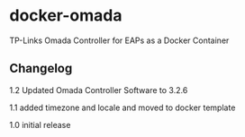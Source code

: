 # docker-omada
TP-Links Omada Controller for EAPs as a Docker Container

## Changelog

1.2 Updated Omada Controller Software to 3.2.6

1.1 added timezone and locale and moved to docker template

1.0 initial release
